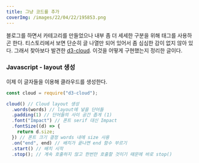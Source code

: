 ```yaml
---
title: 그냥 코드를 추가
coverImg: /images/22/04/22/195853.png
---
```


블로그를 하면서 카테고리를 만들었으나 내부 좀 더 세세한 구분을 위해 태그를 사용하곤 한다. 티스토리에서 보면 단순히 글 나열만 되어 있어서 좀 심심한 감이 없지 않아 있다. 그래서 찾아보다 발견한 [d3-cloud](https://github.com/jasondavies/d3-cloud). 이것을 어떻게 구현했는지 정리한 글이다.

<!--more-->

### Javascript - layout 생성

이제 이 글자들을 이용해 클라우드를 생성한다.

```js
const cloud = require("d3-cloud");

cloud() // Cloud layout 생성
  .words(words) // layout에 넣을 단어들
  .padding(1) // 단어들의 사이 공간 좁게 (1)
  .font("Impact") // 폰트 serif 대신 Impact
  .fontSize((d) => {
    return d.size;
  }) // 폰트 크기 결정 words 내에 size 사용
  .on("end", end) // 배치가 끝나면 end 함수 부르기
  .start() // 배치 시작
  .stop(); // 계속 호출하지 않고 한번만 호출할 것이기 때문에 바로 stop()
```
